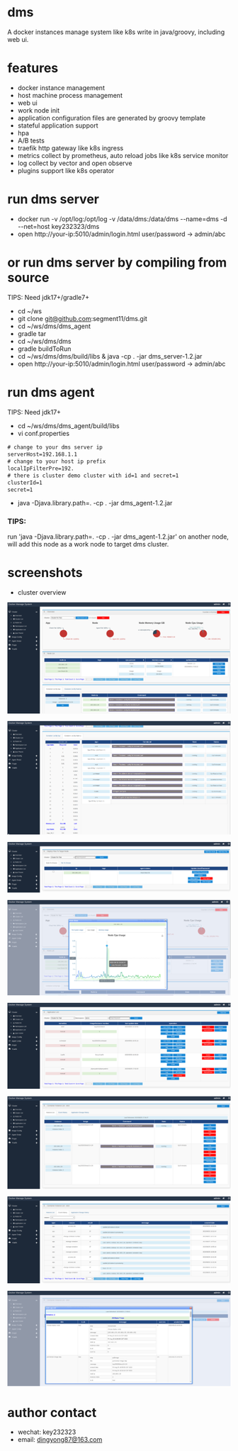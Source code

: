 # dms
A docker instances manage system like k8s write in java/groovy, including web ui.

# features

- docker instance management
- host machine process management
- web ui
- work node init
- application configuration files are generated by groovy template
- stateful application support
- hpa
- A/B tests
- traefik http gateway like k8s ingress
- metrics collect by prometheus, auto reload jobs like k8s service monitor
- log collect by vector and open observe
- plugins support like k8s operator

# run dms server

- docker run -v /opt/log:/opt/log -v /data/dms:/data/dms --name=dms -d --net=host key232323/dms
- open http://your-ip:5010/admin/login.html user/password -> admin/abc

# or run dms server by compiling from source

TIPS: Need jdk17+/gradle7+

- cd ~/ws
- git clone git@github.com:segment11/dms.git
- cd ~/ws/dms/dms_agent
- gradle tar
- cd ~/ws/dms/dms
- gradle buildToRun
- cd ~/ws/dms/dms/build/libs & java -cp . -jar dms_server-1.2.jar
- open http://your-ip:5010/admin/login.html user/password -> admin/abc

# run dms agent

TIPS: Need jdk17+

- cd ~/ws/dms/dms_agent/build/libs
- vi conf.properties

```properties
# change to your dms server ip
serverHost=192.168.1.1
# change to your host ip prefix
localIpFilterPre=192.
# there is cluster demo cluster with id=1 and secret=1
clusterId=1
secret=1
```

- java -Djava.library.path=. -cp . -jar dms_agent-1.2.jar

### TIPS:
run 'java -Djava.library.path=. -cp . -jar dms_agent-1.2.jar' on another node, will add this node as a work node to target dms cluster.


# screenshots

- cluster overview


![cluster overview](./pic/cluster_overview.PNG)

![cluster container overview](./pic/cluster_container_overview.PNG)

![node init deploy](./pic/node_init_deploy.PNG)

![node chart](./pic/node_chart.png)

![application list](./pic/application_list.PNG)

![application one](./pic/application_one.PNG)

![application event list](./pic/application_event_list.png)

![job steps](./pic/job_steps.png)

# author contact

- wechat: key232323
- email: dingyong87@163.com
